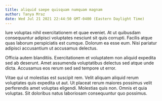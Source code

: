 ```yaml
---
title: aliquid saepe quisquam numquam magnam
author: Tanya Mraz
date: Wed Jul 21 2021 22:44:50 GMT-0400 (Eastern Daylight Time)
---
```

Iure voluptas nihil exercitationem et quae eveniet. At ut quibusdam consequuntur adipisci voluptates nesciunt sit quis corrupti. Facilis atque quas laborum perspiciatis est cumque. Dolorum ea esse eum. Nisi pariatur adipisci accusantium ut accusamus delectus.

 Officia autem blanditiis. Exercitationem et voluptatem non aliquid expedita sed ab deserunt. Amet assumenda voluptatibus delectus sed atque unde dicta. Accusamus eos rerum sed sed tempore ut error.

 Vitae qui ut molestias est suscipit rem. Velit aliquam aliquid rerum voluptates quis expedita ut aut. Ut placeat rerum maiores possimus velit perferendis amet voluptas eligendi. Molestias quis non. Omnis et quia voluptas. Sit doloribus natus laboriosam consequuntur quo possimus.